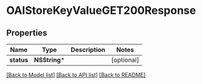 # OAIStoreKeyValueGET200Response

## Properties
Name | Type | Description | Notes
------------ | ------------- | ------------- | -------------
**status** | **NSString*** |  | [optional] 

[[Back to Model list]](../README.md#documentation-for-models) [[Back to API list]](../README.md#documentation-for-api-endpoints) [[Back to README]](../README.md)


